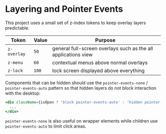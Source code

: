 # Layering and Pointer Events

This project uses a small set of z-index tokens to keep overlay layers predictable.

| Token | Value | Purpose |
|-------|-------|---------|
| `z-overlay` | `50` | general full-screen overlays such as the all applications view |
| `z-menu` | `60` | contextual menus above normal overlays |
| `z-lock` | `100` | lock screen displayed above everything |

Components that can be hidden should use the `pointer-events-none` / `pointer-events-auto` pattern so that hidden layers do not block interaction with the desktop:

```jsx
<div className={isOpen ? 'block pointer-events-auto' : 'hidden pointer-events-none'}>
  ...
</div>
```

`pointer-events-none` is also useful on wrapper elements while children use `pointer-events-auto` to limit click areas.

